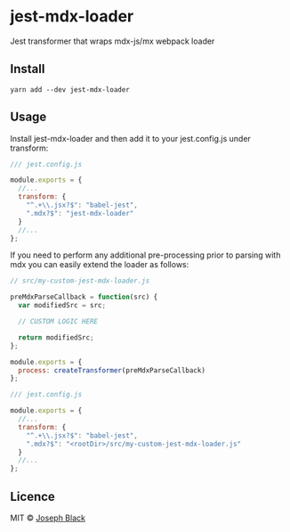 # jest-mdx-loader

Jest transformer that wraps mdx-js/mx webpack loader

## Install

```
yarn add --dev jest-mdx-loader
```

## Usage

Install jest-mdx-loader and then add it to your jest.config.js under transform:

```js
/// jest.config.js

module.exports = {
  //...
  transform: {
    "^.+\\.jsx?$": "babel-jest",
    ".mdx?$": "jest-mdx-loader"
  }
  //...
};
```

If you need to perform any additional pre-processing prior to parsing with mdx you can easily extend the loader as follows:

```js
// src/my-custom-jest-mdx-loader.js

preMdxParseCallback = function(src) {
  var modifiedSrc = src;

  // CUSTOM LOGIC HERE

  return modifiedSrc;
};

module.exports = {
  process: createTransformer(preMdxParseCallback)
};
```

```js
/// jest.config.js

module.exports = {
  //...
  transform: {
    "^.+\\.jsx?$": "babel-jest",
    ".mdx?$": "<rootDir>/src/my-custom-jest-mdx-loader.js"
  }
  //...
};
```

## Licence

MIT © [Joseph Black](https://josephconradblack.com)
